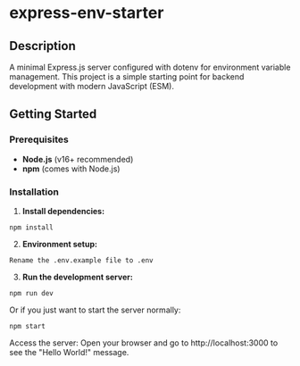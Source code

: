# express-env-starter

## Description
A minimal Express.js server configured with dotenv for environment variable management. This project is a simple starting point for backend development with modern JavaScript (ESM).

## Getting Started

### Prerequisites
- **Node.js** (v16+ recommended)
- **npm** (comes with Node.js)

### Installation

1. **Install dependencies:**

```
npm install
```

2. **Environment setup:**

```
Rename the .env.example file to .env
```

3. **Run the development server:**
```
npm run dev
```
Or if you just want to start the server normally:

```
npm start
```
Access the server: Open your browser and go to http://localhost:3000 to see the "Hello World!" message.